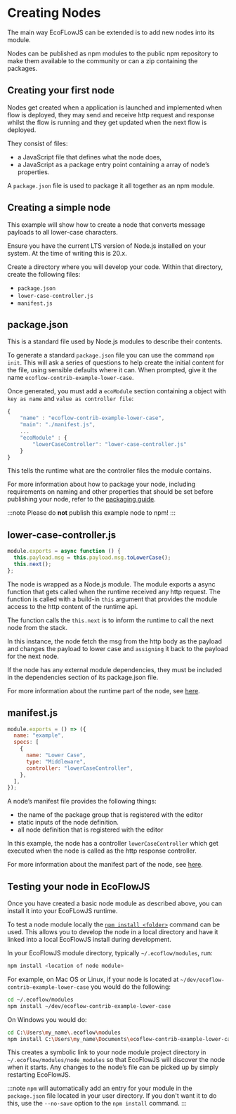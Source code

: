 # Creating Nodes

The main way EcoFLowJS can be extended is to add new nodes into its module.

Nodes can be published as npm modules to the public npm repository to make them available to the community or can a zip containing the packages.

## Creating your first node

Nodes get created when a application is launched and implemented when flow is deployed, they may send and receive http request and response whilst the flow is running and they get updated when the next flow is deployed.

They consist of files:

- a JavaScript file that defines what the node does,
- a JavaScript as a package entry point containing a array of node’s properties.

A `package.json` file is used to package it all together as an npm module.

## Creating a simple node

This example will show how to create a node that converts message payloads to all lower-case characters.

Ensure you have the current LTS version of Node.js installed on your system. At the time of writing this is 20.x.

Create a directory where you will develop your code. Within that directory, create the following files:

- `package.json`
- `lower-case-controller.js`
- `manifest.js`

## package.json

This is a standard file used by Node.js modules to describe their contents.

To generate a standard `package.json` file you can use the command `npm init`. This will ask a series of questions to help create the initial content for the file, using sensible defaults where it can. When prompted, give it the name `ecoflow-contrib-example-lower-case`.

Once generated, you must add a `ecoModule` section containing a object with `key as name` and `value as controller file`:

```jsx title="package.json"
{
    "name" : "ecoflow-contrib-example-lower-case",
    "main": "./manifest.js",
    ...
    "ecoModule" : {
        "lowerCaseController": "lower-case-controller.js"
    }
}
```

This tells the runtime what are the controller files the module contains.

For more information about how to package your node, including requirements on naming and other properties that should be set before publishing your node, refer to the [packaging guide](https://example.com).

:::note
Please do **not** publish this example node to npm!
:::

## lower-case-controller.js

```jsx title="lower-case-controller.js"
module.exports = async function () {
  this.payload.msg = this.payload.msg.toLowerCase();
  this.next();
};
```

The node is wrapped as a Node.js module. The module exports a async function that gets called when the runtime received any http request. The function is called with a build-in `this` argument that provides the module access to the http content of the runtime api.

The function calls the `this.next` is to inform the runtime to call the next node from the stack.

In this instance, the node fetch the msg from the http body as the payload and changes the payload to lower case and `assigning` it back to the payload for the next node.

If the node has any external module dependencies, they must be included in the dependencies section of its package.json file.

For more information about the runtime part of the node, see [here](https://example.com).

## manifest.js

```jsx title="manifest.js"
module.exports = () => ({
  name: "example",
  specs: [
    {
      name: "Lower Case",
      type: "Middleware",
      controller: "lowerCaseController",
    },
  ],
});
```

A node’s manifest file provides the following things:

- the name of the package group that is registered with the editor
- static inputs of the node definition.
- all node definition that is registered with the editor

In this example, the node has a controller `lowerCaseController` which get executed when the node is called as the http response controller.

For more information about the manifest part of the node, see [here](https://example.com).

## Testing your node in EcoFlowJS

Once you have created a basic node module as described above, you can install it into your EcoFLowJS runtime.

To test a node module locally the [`npm install <folder>`](https://docs.npmjs.com/cli/install) command can be used. This allows you to develop the node in a local directory and have it linked into a local EcoFlowJS install during development.

In your EcoFlowJS module directory, typically `~/.ecoflow/modules`, run:

```bash
npm install <location of node module>
```

For example, on Mac OS or Linux, if your node is located at `~/dev/ecoflow-contrib-example-lower-case` you would do the following:

```bash
cd ~/.ecoflow/modules
npm install ~/dev/ecoflow-contrib-example-lower-case
```

On Windows you would do:

```bash
cd C:\Users\my_name\.ecoflow\modules
npm install C:\Users\my_name\Documents\ecoflow-contrib-example-lower-case
```

This creates a symbolic link to your node module project directory in `~/.ecoflow/modules/node_modules` so that EcoFlowJS will discover the node when it starts. Any changes to the node’s file can be picked up by simply restarting EcoFlowJS.

:::note
`npm` will automatically add an entry for your module in the `package.json` file located in your user directory. If you don't want it to do this, use the `--no-save` option to the `npm install` command.
:::

